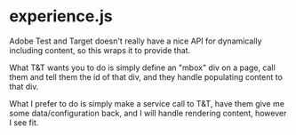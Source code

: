 experience.js
==========

Adobe Test and Target doesn't really have a nice API for dynamically including content, so this wraps it to provide that.

What T&T wants you to do is simply define an "mbox" div on a page, call them and tell them the id of that div, and they handle populating content to that div.

What I prefer to do is simply make a service call to T&T, have them give me some data/configuration back, and I will handle rendering content, however I see fit.
